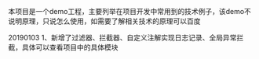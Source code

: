 本项目是一个demo工程，主要列举在项目开发中常用到的技术例子，该demo不说明原理，只说怎么使用，如需要了解相关技术的原理可以百度


20190103
1、新增了过滤器、拦截器、自定义注解实现日志记录、全局异常拦截，具体可以查看项目中的具体模块
